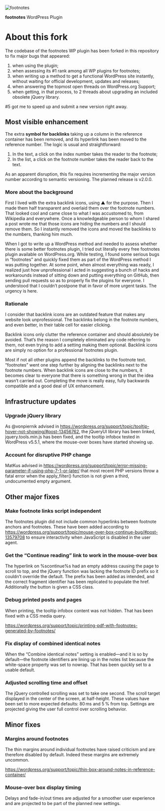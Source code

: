 ![footnotes](https://raw.githubusercontent.com/media-competence-institute/footnotes/master/assets/footnotes.png)

**footnotes** WordPress Plugin

# About this fork

The codebase of the footnotes WP plugin has been forked in this repository to fix major bugs that appeared:
1. when using the plugin;
2. when assessing its #1 rank among all WP plugins for footnotes;
3. when writing up a method to get a functional WordPress site instantly, without waiting for official development, updates and releases;
4. when answering the topmost open threads on WordPress.org Support;
5. when getting, in that process, to 2 threads about upgrading an included obsolete jQuery library.

#5 got me to speed up and submit a new version right away.

## Most visible enhancement

The extra **symbol for backlinks** taking up a column in the reference container has been removed, and its hyperlink has been moved to the reference number. The logic is usual and straightforward:
1. In the text, a click on the index number takes the reader to the footnote;
2. In the list, a click on the footnote number takes the reader back to the text.

As an apparent disruption, this fix requires incrementing the major version number according to semantic versioning. The planned release is v2.0.0.

### More about the background

First I lived with the extra backlink icons, using ▲ for the purpose. Then I made them half transparent and overlaid them over the footnote numbers. That looked cool and came close to what I was accustomed to, from Wikipedia and everywhere. Once a knowledgeable person to whom I shared a post wrote me that those icons are hiding the numbers and I should remove them. So I instantly removed the icons and moved the backlinks to the numbers, thanking him much.

When I got to write up a WordPress method and needed to assess whether there is some better footnotes plugin, I tried out literally every free footnotes plugin available on WordPress.org. While testing, I found some serious bugs in “footnotes” and quickly fixed them as part of the WordPress method I was putting together. At some point, when almost everything was ready, I realized just how unprofessional I acted in suggesting a bunch of hacks and workarounds instead of sitting down and putting everything on GitHub, then sending pull requests so as to properly fix the plugins for everyone. I understood that I couldn’t postpone that in favor of more urgent tasks. The urgency is here.

### Rationale

I consider that backlink icons are an outdated feature that makes any website look unprofessional. The backlinks belong in the footnote numbers, and even better, in their table cell for easier clicking.

Backlink icons only clutter the reference container and should absolutely be avoided. That’s the reason I completely eliminated any code referring to them, not even trying to add a setting making them optional. Backlink icons are simply no option for a professional footnotes plugin.

Most if not all other plugins append the backlinks to the footnote text. “footnotes” went one step further by aligning the backlinks next to the footnote numbers. When backlink icons are close to the numbers, it becomes clear to everyone that there is something wrong in that the idea wasn’t carried out. Completing the move is really easy, fully backwards compatible and a good deal of UX enhancement.

## Infrastructure updates

### Upgrade jQuery library

As @vonpiernik advised in https://wordpress.org/support/topic/tooltip-hover-not-showing/#post-13456762, the jQueryUI library has been linked, jquery.tools.min.js has been fixed, and the tooltip infobox tested in WordPress v5.5.1, where the mouse-over boxes have started showing up.

### Account for disruptive PHP change

MatKus advised in https://wordpress.org/support/topic/error-missing-parameter-if-using-php-7-1-or-later/ that most recent PHP versions throw a fatal error when the apply_filter() function is not given a third, undocumented empty argument.

## Other major fixes

### Make footnote links script independent

The footnotes plugin did not include common hyperlinks between footnote anchors and footnotes. These have been added according to https://wordpress.org/support/topic/mouse-over-box-continue-bug/#post-13579708 to ensure interactivity when JavaScript is disabled in the user agent.

### Get the “Continue reading” link to work in the mouse-over box

The hyperlink on %scontinue%s had an empty address causing the page to scroll to top, and the jQuery function was lacking the footnote ID prefix so it couldn’t override the default. The prefix has been added as intended, and the correct fragment identifier has been replicated to populate the href. Additionally the button is given a CSS class.

### Debug printed posts and pages

When printing, the tooltip infobox content was not hidden. That has been fixed with a CSS media query.

https://wordpress.org/support/topic/printing-pdf-with-footnotes-generated-by-footnotes/

### Fix display of combined identical notes

When the “Combine identical notes” setting is enabled—and it is so by default—the footnote identifiers are lining up in the notes list because the white-space property was set to nowrap. That has been quickly set to a usable default.

### Adjusted scrolling time and offset

The jQuery controlled scrolling was set to take one second. The scroll target displayed in the center of the screen, at half-height. These values have been set to more expected defaults: 80 ms and 5 % from top. Settings are projected giving the user full control over scrolling behavior.

## Minor fixes

### Margins around footnotes

The thin margins around individual footnotes have raised criticism and are therefore disabled by default. Indeed these margins are extremely uncommon.

https://wordpress.org/support/topic/thin-box-around-notes-in-reference-container/

### Mouse-over box display timing

Delays and fade-in/out times are adjusted for a smoother user experience and are projected to be part of the planned new settings.
